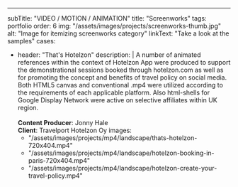---
subTitle: "VIDEO / MOTION / ANIMATION" 
title: "Screenworks"
tags: portfolio
order: 6
img: "/assets/images/projects/screenworks-thumb.jpg"
alt: "Image for itemizing screenworks category"
linkText: "Take a look at the samples"
cases:
  - header: "That's Hotelzon"
    description: |
        A number of animated references within the context of Hotelzon App were produced to support the demonstrational sessions booked through hotelzon.com as well as for promoting the concept and benefits of travel policy on social media. Both HTML5 canvas and conventional .mp4 were utilized according to the requirements of each applicable platform. Also html-shells for Google Display Network were active on selective affiliates within UK region.<br>
        <br>
        <strong>Content Producer</strong>: Jonny Hale<br>
        <strong>Client</strong>: Travelport Hotelzon Oy
    images:
      - "/assets/images/projects/mp4/landscape/thats-hotelzon-720x404.mp4"
      - "/assets/images/projects/mp4/landscape/hotelzon-booking-in-paris-720x404.mp4"
      - "/assets/images/projects/mp4/landscape/hotelzon-create-your-travel-policy.mp4"
